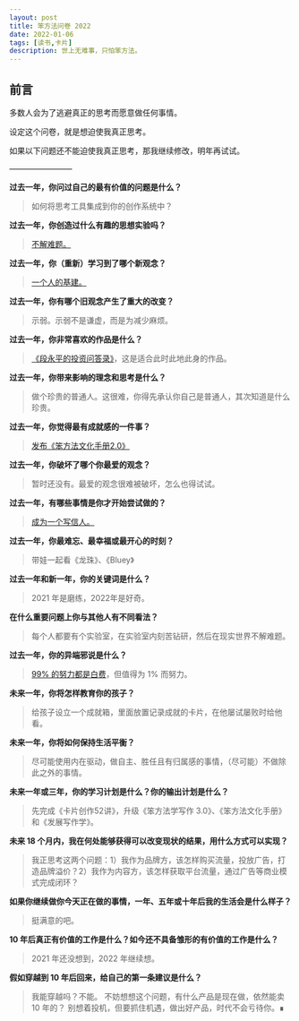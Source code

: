 ```yaml
---
layout: post
title: 笨方法问卷 2022
date: 2022-01-06
tags: [读书,卡片]
description: 世上无难事，只怕笨方法。
---
```



## 前言

多数人会为了逃避真正的思考而愿意做任何事情。

设定这个问卷，就是想迫使我真正思考。

如果以下问题还不能迫使我真正思考，那我继续修改，明年再试试。

————————

**过去一年，你问过自己的最有价值的问题是什么？**

> 如何将思考工具集成到你的创作系统中？


**过去一年，你创造过什么有趣的思想实验吗？**

> [不解难题。](http://newsletter.hardwaylab.com/issues/issue-697912)


**过去一年，你（重新）学习到了哪个新观念？**

> [一个人的基建。](http://newsletter.hardwaylab.com/issues/issue-721779)


**过去一年，你有哪个旧观念产生了重大的改变？**

> 示弱。示弱不是谦虚，而是为减少麻烦。


**过去一年，你非常喜欢的作品是什么？**

> [《段永平的投资问答录》](http://newsletter.hardwaylab.com/issues/2021-962493)，这是适合此时此地此身的作品。


**过去一年，你带来影响的理念和思考是什么？**

> 做个珍贵的普通人。这很难，你得先承认你自己是普通人，其次知道是什么珍贵。


**过去一年，你觉得最有成就感的一件事？**

> [发布《笨方法文化手册2.0》](https://www.yuque.com/hardwaylab/book)


**过去一年，你破坏了哪个你最爱的观念？**

> 暂时还没有。最爱的观念很难被破坏，怎么也得试试。


**过去一年，有哪些事情是你才开始尝试做的？**

> [成为一个写信人。](http://newsletter.hardwaylab.com/issues/newsletter-832072)


**过去一年，你最难忘、最幸福或最开心的时刻？**

> 带娃一起看《龙珠》、《Bluey》


**过去一年和新一年，你的关键词是什么？**

> 2021 年是磨练，2022年是好奇。


**在什么重要问题上你与其他人有不同看法？**

> 每个人都要有个实验室，在实验室内刻苦钻研，然后在现实世界不解难题。


**过去一年，你的异端邪说是什么？**

> [99% 的努力都是白费](http://newsletter.hardwaylab.com/issues/99-687478)，但值得为 1% 而努力。


**未来一年，你将怎样教育你的孩子？**

> 给孩子设立一个成就箱，里面放置记录成就的卡片，在他屡试屡败时给他看。


**未来一年，你将如何保持生活平衡？**

> 尽可能使用内在驱动，做自主、胜任且有归属感的事情，（尽可能）不做除此之外的事情。


**未来一年或三年，你的学习计划是什么？你的输出计划是什么？**

> 先完成《卡片创作52讲》，升级《笨方法学写作 3.0》、《笨方法文化手册》和《发展写作学》。


**未来 18 个月内，我在何处能够获得可以改变现状的结果，用什么方式可以实现？**

> 我正思考这两个问题：1）我作为品牌方，该怎样购买流量，投放广告，打造品牌溢价？2）我作为内容方，该怎样获取平台流量，通过广告等商业模式完成闭环？


**如果你继续做你今天正在做的事情，一年、五年或十年后我的生活会是什么样子？**

> 挺满意的吧。


**10 年后真正有价值的工作是什么？如今还不具备雏形的有价值的工作是什么？**

> 2021 年还没想到，2022 年继续想。


**假如穿越到 10 年后回来，给自己的第一条建议是什么？**

> 我能穿越吗？不能。
> 不妨想想这个问题，有什么产品是现在做，依然能卖 10 年的？
> 别想着投机，但要抓住机遇，做出好产品，时代不会亏待你。∎